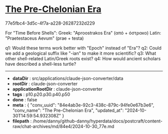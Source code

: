 # [The Pre-Chelonian Era](https://claude.ai/chat/84e4ab3e-92c3-438c-879c-94fe0e67b3e6)

77e5fbc4-3d5c-4f7a-a228-26287232d229

 For "Time Before Shells":
Greek: "Aproostrakos Era" (από + όστρακο)
Latin: "Praetestaceus Aevum" (prae + testa)

q1: Would these terms work better with "Epoch" instead of "Era"?
q2: Could we add a geological suffix like "-ian" to make it more scientific?
q3: What other shell-related Latin/Greek roots exist?
q4: How would ancient scholars have described a shell-less turtle?

---

* **dataDir** : src/applications/claude-json-converter/data
* **rootDir** : claude-json-converter
* **applicationRootDir** : claude-json-converter
* **tags** : p10.p20.p30.p40.p50
* **done** : false
* **meta** : {
  "conv_uuid": "84e4ab3e-92c3-438c-879c-94fe0e67b3e6",
  "conv_name": "The Pre-Chelonian Era",
  "updated_at": "2024-10-30T14:59:54.932308Z"
}
* **filepath** : /home/danny/github-danny/hyperdata/docs/postcraft/content-raw/chat-archives/md/84e4/2024-10-30_77e.md